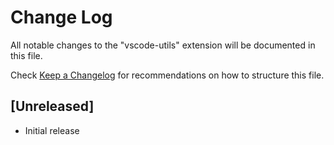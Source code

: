 # Change Log

All notable changes to the "vscode-utils" extension will be documented in this file.

Check [Keep a Changelog](http://keepachangelog.com/) for recommendations on how to structure this file.

## [Unreleased]

- Initial release